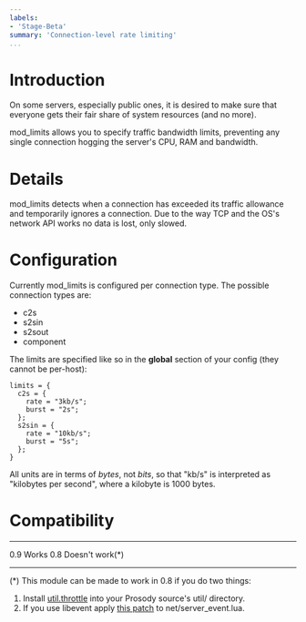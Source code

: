 ```yaml
---
labels:
- 'Stage-Beta'
summary: 'Connection-level rate limiting'
...
```


Introduction
============

On some servers, especially public ones, it is desired to make sure that
everyone gets their fair share of system resources (and no more).

mod\_limits allows you to specify traffic bandwidth limits, preventing
any single connection hogging the server's CPU, RAM and bandwidth.

Details
=======

mod\_limits detects when a connection has exceeded its traffic allowance
and temporarily ignores a connection. Due to the way TCP and the OS's
network API works no data is lost, only slowed.

Configuration
=============

Currently mod\_limits is configured per connection type. The possible
connection types are:

-   c2s
-   s2sin
-   s2sout
-   component

The limits are specified like so in the **global** section of your
config (they cannot be per-host):

``` {.lua}
limits = {
  c2s = {
    rate = "3kb/s";
    burst = "2s";
  };
  s2sin = {
    rate = "10kb/s";
    burst = "5s";
  };
}
```

All units are in terms of *bytes*, not *bits*, so that "kb/s" is
interpreted as "kilobytes per second", where a kilobyte is 1000 bytes.

Compatibility
=============

  ----- -------------------
  0.9   Works
  0.8   Doesn't work(\*)
  ----- -------------------

(\*) This module can be made to work in 0.8 if you do two things:

1.  Install
    [util.throttle](http://hg.prosody.im/0.9/raw-file/d46948d3018a/util/throttle.lua)
    into your Prosody source's util/ directory.
2.  If you use libevent apply [this
    patch](http://prosody.im/patches/prosody08-mod-limits-fix.patch) to
    net/server\_event.lua.
